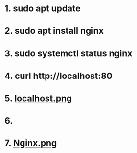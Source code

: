 # 1. sudo apt update

# 2. sudo apt install nginx

# 3. sudo systemctl status nginx

# 4. curl http://localhost:80

# 5. [localhost.png](https://github.com/Lummysloane/Project-2/blob/main/localhost.png)

# 6.

# 7. [Nginx.png](https://github.com/Lummysloane/Project-2/blob/main/Nginx.png)
